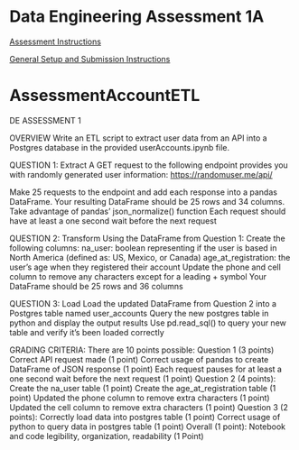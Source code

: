 # Data Engineering Assessment 1A

[Assessment Instructions](https://docs.google.com/document/d/1ZR54AGjCqrTMnpMC5vbkkkVD5LkKhopqOstWTWHPJSU/preview)

[General Setup and Submission Instructions](https://docs.google.com/document/d/1DyX6H6mP1bM1y35C5_xQhTWyiOnJYH46SfDVKEysyJo/preview)
# AssessmentAccountETL

DE ASSESSMENT 1

OVERVIEW
Write an ETL script to extract user data from an API into a Postgres database in the provided userAccounts.ipynb file.

QUESTION 1: Extract
A GET request to the following endpoint provides you with randomly generated user information: https://randomuser.me/api/

Make 25 requests to the endpoint and add each response into a pandas DataFrame.
Your resulting DataFrame should be 25 rows and 34 columns.
Take advantage of pandas’ json_normalize() function
Each request should have at least a one second wait before the next request


QUESTION 2:  Transform
Using the DataFrame from Question 1:
Create the following columns:
na_user: boolean representing if the user is based in North America (defined as: US, Mexico, or Canada)
age_at_registration: the user’s age when they registered their account
Update the phone and cell column to remove any characters except for a leading + symbol
Your DataFrame should be 25 rows and 36 columns


QUESTION 3: Load
Load the updated DataFrame from Question 2 into a Postgres table named user_accounts
Query the new postgres table in python and display the output results
Use pd.read_sql() to query your new table and verify it’s been loaded correctly









GRADING CRITERIA:
There are 10 points possible:
Question 1 (3 points)
Correct API request made (1 point)
Correct usage of pandas to create DataFrame of JSON response (1 point)
Each request pauses for at least a one second wait before the next request (1 point)
Question 2 (4 points):
Create the na_user table (1 point)
Create the age_at_registration table (1 point)
Updated the phone column to remove extra characters (1 point)
Updated the cell column to remove extra characters (1 point)
Question 3 (2 points):
Correctly load data into postgres table (1 point)
Correct usage of python to query data in postgres table (1 point)
Overall (1 point):
Notebook and code legibility, organization, readability (1 Point)

